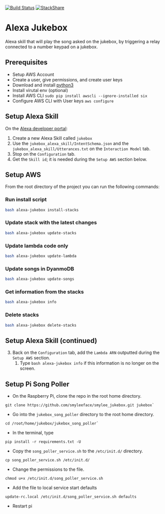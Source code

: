 [![Build Status](https://travis-ci.org/smyleeface/smylee_jukebox.svg?branch=master)](https://travis-ci.org/smyleeface/smylee_jukebox)  [![StackShare](https://img.shields.io/badge/tech-stack-0690fa.svg?style=flat)](https://stackshare.io/smyleeface/smylee-jukebox)

Alexa Jukebox
=============
Alexa skill that will play the song asked on the jukebox, by triggering a relay connected to a number keypad on a jukebox.

## Prerequisites
* Setup AWS Account
* Create a user, give permissions, and create user keys
* Download and install [python3](https://www.python.org/downloads/)
* Install virutal env (optional)
* Install AWS CLI `sudo pip install awscli --ignore-installed six`
* Configure AWS CLI with User keys `aws configure`

## Setup Alexa Skill
On the [Alexa developer portal](https://developer.amazon.com):
1. Create a new Alexa Skill called `jukebox`
2. Use the `jukebox_alexa_skill/IntentSchema.json` and the `jukebox_alexa_skill/Utterances.txt` on the `Interaction Model` tab.
3. Stop on the `Configuration` tab.
4. Get the `Skill id`; it is needed during the `Setup AWS` section below.

## Setup AWS
From the root directory of the project you can run the following commands:

### Run install script
```bash
bash alexa-jukebox install-stacks
```

### Update stack with the latest changes
```bash
bash alexa-jukebox update-stacks
```

### Update lambda code only
```bash
bash alexa-jukebox update-lambda
```

### Update songs in DyanmoDB
```bash
bash alexa-jukebox update-songs
```

### Get information from the stacks
```bash
bash alexa-jukebox info
```

### Delete stacks
```bash
bash alexa-jukebox delete-stacks
```

## Setup Alexa Skill (continued)

3. Back on the `Configuration` tab, add the `Lambda ARN` outputted during the `Setup AWS` section.
    1. Type `bash alexa-jukebox info` if this information is no longer on the screen.

## Setup Pi Song Poller

* On the Raspberry Pi, clone the repo in the root home directory.
```
git clone https://github.com/smyleeface/smylee_jukebox.git jukebox`
```

* Go into the `jukebox_song_poller` directory to the root home directory.
```
cd /root/home/jukebox/jukebox_song_poller`
```

* In the terminal, type
```
pip install -r requirements.txt -U
```
* Copy the `song_poller_service.sh` to the `/etc/init.d/` directory.
```
cp song_poller_service.sh /etc/init.d/
```
* Change the permissions to the file.
```
chmod u+x /etc/init.d/song_poller_service.sh
```
* Add the file to local service start defaults
```
update-rc.local /etc/init.d/song_poller_service.sh defaults
```
* Restart pi